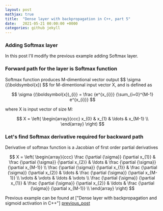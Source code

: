 ```yaml
---
layout: post
mathjax: true
title:  "Dense layer with backpropagation in C++, part 5"
date:   2021-05-21 00:00:00 +0000
categories: github jekyll
---
```


### Adding Softmax layer

In this post I'll modify the previous example adding Softmax layer.

### Forward path for the layer is Softmax function

Softmax function produces M-dimentional vector output $$ \sigma {(\boldsymbol{x}) $$ for M-dimentional input vector X, and is defined as

$$ \sigma {(\boldsymbol{x})_{i}} = \frac {e^{x_{i}}} {\sum_{i=0}^{M-1} e^{x_{i}}} $$

where X is input vector of size M:

$$ X = \left( \begin{array}{ccc}
x_{0} & x_{1} & \ldots & x_{M-1} \\
\end{array} \right)
$$

### Let's find Softmax derivative required for backward path

Derivative of softmax function is a Jacobian of first order partial derivatives

$$ X = \left( \begin{array}{ccc}
\frac {\partial {\sigma}} {\partial x_{1}} & \frac {\partial {\sigma}} {\partial x_{2}} & \ldots & \frac {\partial {\sigma}} {\partial x_{M-1}} \\
\frac {\partial {\sigma}} {\partial x_{1}} & \frac {\partial {\sigma}} {\partial x_{2}} & \ldots & \frac {\partial {\sigma}} {\partial x_{M-1}} \\
\vdots & \vdots & \ldots & \vdots \\
\frac {\partial {\sigma}} {\partial x_{1}} & \frac {\partial {\sigma}} {\partial x_{2}} & \ldots & \frac {\partial {\sigma}} {\partial x_{M-1}} \\
\end{array} \right)
$$

Previous example can be found at ["Dense layer with backpropagation and sigmoid activation in C++"] [previous_post]

[previous_post]: https://alexgl-github.github.io/github/jekyll/2021/05/21/Sigmoid.html
[python_source_code]:  https://github.com/alexgl-github/alexgl-github.github.io/tree/main/src/dense5.py
[cpp_source_code]:  https://github.com/alexgl-github/alexgl-github.github.io/tree/main/src/dense5.cpp

